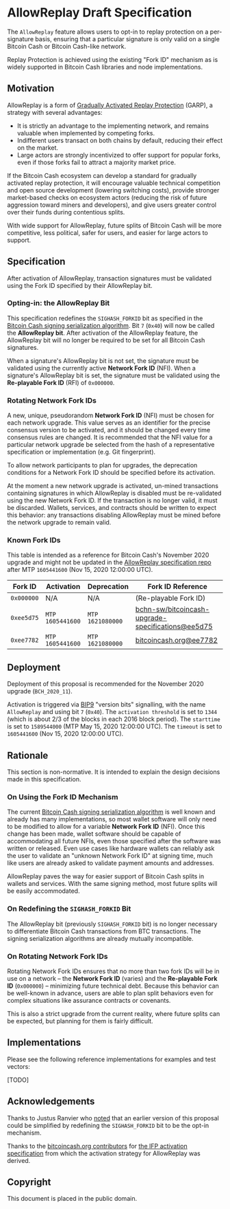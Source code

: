 # AllowReplay Draft Specification

The `AllowReplay` feature allows users to opt-in to replay protection on a per-signature basis, ensuring that a particular signature is only valid on a single Bitcoin Cash or Bitcoin Cash-like network.

Replay Protection is achieved using the existing "Fork ID" mechanism as is widely supported in Bitcoin Cash libraries and node implementations.

## Motivation

AllowReplay is a form of [Gradually Activated Replay Protection](https://www.truthcoin.info/blog/garp/) (GARP), a strategy with several advantages:

- It is strictly an advantage to the implementing network, and remains valuable when implemented by competing forks.
- Indifferent users transact on both chains by default, reducing their effect on the market.
- Large actors are strongly incentivized to offer support for popular forks, even if those forks fail to attract a majority market price.

If the Bitcoin Cash ecosystem can develop a standard for gradually activated replay protection, it will encourage valuable technical competition and open source development (lowering switching costs), provide stronger market-based checks on ecosystem actors (reducing the risk of future aggression toward miners and developers), and give users greater control over their funds during contentious splits.

With wide support for AllowReplay, future splits of Bitcoin Cash will be more competitive, less political, safer for users, and easier for large actors to support.

## Specification

After activation of AllowReplay, transaction signatures must be validated using the Fork ID specified by their AllowReplay bit.

### Opting-in: the AllowReplay Bit

This specification redefines the `SIGHASH_FORKID` bit as specified in the [Bitcoin Cash signing serialization algorithm](https://github.com/bitcoincashorg/bitcoincash.org/blob/fd304d1612a8495631cc1cfc118119c4e19a4175/spec/replay-protected-sighash.md). Bit `7` (`0x40`) will now be called the **AllowReplay bit**. After activation of the AllowReplay feature, the AllowReplay bit will no longer be required to be set for all Bitcoin Cash signatures.

When a signature's AllowReplay bit is not set, the signature must be validated using the currently active **Network Fork ID** (NFI). When a signature's AllowReplay bit is set, the signature must be validated using the **Re-playable Fork ID** (RFI) of `0x000000`.

### Rotating Network Fork IDs

A new, unique, pseudorandom **Network Fork ID** (NFI) must be chosen for each network upgrade. This value serves as an identifier for the precise consensus version to be activated, and it should be changed every time consensus rules are changed. It is recommended that the NFI value for a particular network upgrade be selected from the hash of a representative specification or implementation (e.g. Git fingerprint).

To allow network participants to plan for upgrades, the deprecation conditions for a Network Fork ID should be specified before its activation.

At the moment a new network upgrade is activated, un-mined transactions containing signatures in which AllowReplay is disabled must be re-validated using the new Network Fork ID. If the transaction is no longer valid, it must be discarded. Wallets, services, and contracts should be written to expect this behavior: any transactions disabling AllowReplay must be mined before the network upgrade to remain valid.

### Known Fork IDs

This table is intended as a reference for Bitcoin Cash's November 2020 upgrade and might not be updated in the [AllowReplay specification repo](https://github.com/bitjson/allow-replay-spec) after MTP `1605441600` (Nov 15, 2020 12:00:00 UTC).

| Fork ID    | Activation       | Deprecation      | Fork ID Reference                                                                                                                                                                                               |
| ---------- | ---------------- | ---------------- | --------------------------------------------------------------------------------------------------------------------------------------------------------------------------------------------------------------- |
| `0x000000` | N/A              | N/A              | (Re-playable Fork ID)                                                                                                                                                                                           |
| `0xee5d75` | `MTP 1605441600` | `MTP 1621080000` | [bchn-sw/bitcoincash-upgrade-specifications@ee5d75](https://gitlab.com/bitcoin-cash-node/bchn-sw/bitcoincash-upgrade-specifications/-/blob/ee5d75be997f009295c309269184fd2ba8078f59/spec/2020-11-15-upgrade.md) |
| `0xee7782` | `MTP 1605441600` | `MTP 1621080000` | [bitcoincash.org@ee7782](https://github.com/bitcoincashorg/bitcoincash.org/blob/ee7782042641ec17d7d28b633711e1cc1079f894/spec/2020-11-15-upgrade.md)                                                            |

## Deployment

Deployment of this proposal is recommended for the November 2020 upgrade (`BCH_2020_11`).

Activation is triggered via [BIP9](https://github.com/bitcoin/bips/blob/6295c1a095a1fa33f38d334227fa4222d8e0a523/bip-0009.mediawiki) "version bits" signalling, with the name `AllowReplay` and using bit `7` (`0x40`). The `activation threshold` is set to `1344` (which is about 2/3 of the blocks in each 2016 block period). The `starttime` is set to `1589544000` (MTP May 15, 2020 12:00:00 UTC). The `timeout` is set to `1605441600` (Nov 15, 2020 12:00:00 UTC).

## Rationale

This section is non-normative. It is intended to explain the design decisions made in this specification.

### On Using the Fork ID Mechanism

The current [Bitcoin Cash signing serialization algorithm](https://github.com/bitcoincashorg/bitcoincash.org/blob/fd304d1612a8495631cc1cfc118119c4e19a4175/spec/replay-protected-sighash.md) is well known and already has many implementations, so most wallet software will only need to be modified to allow for a variable **Network Fork ID** (NFI). Once this change has been made, wallet software should be capable of accommodating all future NFIs, even those specified after the software was written or released. Even use cases like hardware wallets can reliably ask the user to validate an "unknown Network Fork ID" at signing time, much like users are already asked to validate payment amounts and addresses.

AllowReplay paves the way for easier support of Bitcoin Cash splits in wallets and services. With the same signing method, most future splits will be easily accommodated.

### On Redefining the `SIGHASH_FORKID` Bit

The AllowReplay bit (previously `SIGHASH_FORKID` bit) is no longer necessary to differentiate Bitcoin Cash transactions from BTC transactions. The signing serialization algorithms are already mutually incompatible.

### On Rotating Network Fork IDs

Rotating Network Fork IDs ensures that no more than two fork IDs will be in use on a network – the **Network Fork ID** (varies) and the **Re-playable Fork ID** (`0x000000`) – minimizing future technical debt. Because this behavior can be well-known in advance, users are able to plan split behaviors even for complex situations like assurance contracts or covenants.

This is also a strict upgrade from the current reality, where future splits can be expected, but planning for them is fairly difficult.

## Implementations

Please see the following reference implementations for examples and test vectors:

[TODO]

## Acknowledgements

Thanks to Justus Ranvier who [noted](https://twitter.com/bitjson/status/1299126960409452551) that an earlier version of this proposal could be simplified by redefining the `SIGHASH_FORKID` bit to be the opt-in mechanism.

Thanks to the [bitcoincash.org contributors](https://github.com/bitcoincashorg/bitcoincash.org/commit/ee7782042641ec17d7d28b633711e1cc1079f894) for [the IFP activation specification](https://github.com/bitcoincashorg/bitcoincash.org/blob/master/spec/2020-05-15-ifp.md) from which the activation strategy for AllowReplay was derived.

## Copyright

This document is placed in the public domain.
